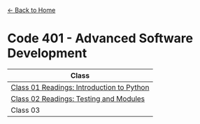 [&leftarrow; Back to Home](../README.md)
# Code 401 - Advanced Software Development

| Class        |
|--------------|
| [Class 01 Readings: Introduction to Python](Class-01.md)    |
| [Class 02 Readings: Testing and Modules](Class-02.md)     |
| Class 03     |
